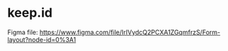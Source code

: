 # keep.id

Figma file: https://www.figma.com/file/IrIVydcQ2PCXA1ZGqmfrzS/Form-layout?node-id=0%3A1
 
